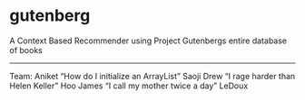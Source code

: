 # gutenberg
A Context Based Recommender using Project Gutenbergs entire database of books

-----------
Team: 
Aniket “How do I initialize an ArrayList” Saoji 
Drew “I rage harder than Helen Keller” Hoo
James “I call my mother twice a day” LeDoux